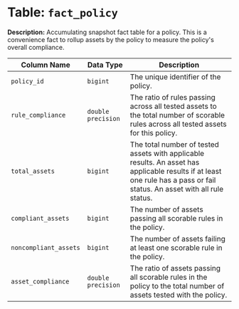 # Table: `fact_policy`

**Description:** Accumulating snapshot fact table for a policy. This is a convenience fact to rollup assets by the policy to measure the policy's overall compliance.


| Column Name | Data Type | Description |
|-------------|-----------|-------------|
| `policy_id` | `bigint` | The unique identifier of the policy. |
| `rule_compliance` | `double precision` | The ratio of rules passing across all tested assets to the total number of scorable rules across all tested assets for this policy. |
| `total_assets` | `bigint` | The total number of tested assets with applicable results. An asset has applicable results if at least one rule has a pass or fail status. An asset with all rule status. |
| `compliant_assets` | `bigint` | The number of assets passing all scorable rules in the policy. |
| `noncompliant_assets` | `bigint` | The number of assets failing at least one scorable rule in the policy. |
| `asset_compliance` | `double precision` | The ratio of assets passing all scorable rules in the policy to the total number of assets tested with the policy. |